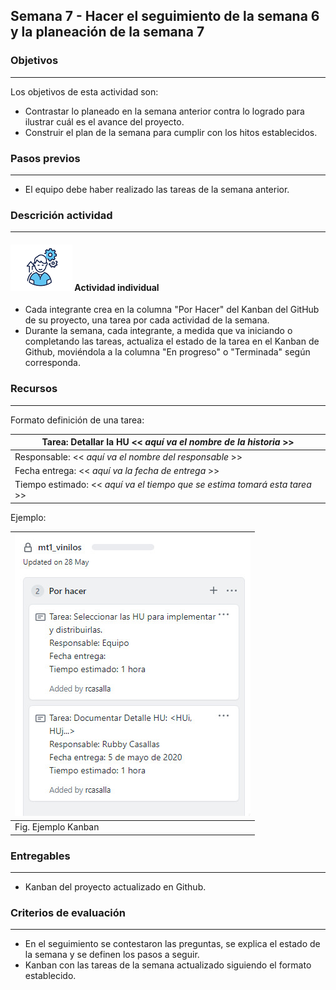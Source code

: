 ## Semana 7 - Hacer el seguimiento de la semana 6 y la planeación de la semana 7

### Objetivos

---

Los objetivos de esta actividad son:

- Contrastar lo planeado en la semana anterior contra lo logrado para ilustrar cuál es el avance del proyecto.
- Construir el plan de la semana para cumplir con los hitos establecidos.

### Pasos previos

---

- El equipo debe haber realizado las tareas de la semana anterior.

### Descrición actividad

---

#### ![](./../../assets/images/individuo.png) Actividad individual

- Cada integrante crea en la columna "Por Hacer" del Kanban del GitHub de su proyecto, una tarea por cada actividad de la semana.
- Durante la semana, cada integrante, a medida que va iniciando o completando las tareas, actualiza el
  estado de la tarea en el Kanban de Github, moviéndola a la columna "En progreso" o "Terminada" según corresponda.

### Recursos

---

Formato definición de una tarea:

| Tarea: Detallar la HU << _aquí va el nombre de la historia_ >>             |
| -------------------------------------------------------------------------- |
| Responsable: << _aquí va el nombre del responsable_ >>                     |
| Fecha entrega: << _aquí va la fecha de entrega_ >>                         |
| Tiempo estimado: << _aquí va el tiempo que se estima tomará esta tarea_ >> |

Ejemplo:

| ![](./../../assets/images/kanbanTODO.jpg) |
| ----------------------------------------- |
| Fig. Ejemplo Kanban                       |

### Entregables

---

- Kanban del proyecto actualizado en Github.

### Criterios de evaluación

---

- En el seguimiento se contestaron las preguntas, se explica el estado de la semana y se definen los pasos a seguir.
- Kanban con las tareas de la semana actualizado siguiendo el formato establecido.
